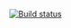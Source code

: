 [![Build status](https://ci.appveyor.com/api/projects/status/h62m33l79x4q2m81?svg=true)](https://ci.appveyor.com/project/Dima078/patt-task-2)
